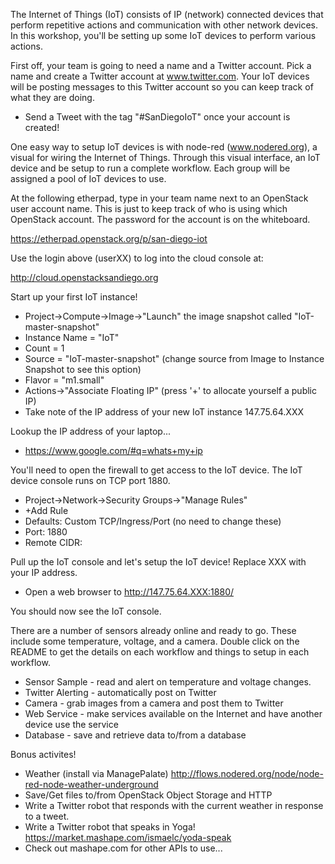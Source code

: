 
The Internet of Things (IoT) consists of IP (network) connected devices that perform repetitive actions and communication with other network devices. In this workshop, you'll be setting up some IoT devices to perform various actions.

First off, your team is going to need a name and a Twitter account. Pick a name and create a Twitter account at www.twitter.com. Your IoT devices will be posting messages to this Twitter account so you can keep track of what they are doing.

* Send a Tweet with the tag "#SanDiegoIoT" once your account is created!

One easy way to setup IoT devices is with node-red (www.nodered.org), a visual for wiring the Internet of Things. Through this visual interface, an IoT device and be setup to run a complete workflow. Each group will be assigned a pool of IoT devices to use.

At the following etherpad, type in your team name next to an OpenStack user account name. This is just to keep track of who is using which OpenStack account. The password for the account is on the whiteboard.

https://etherpad.openstack.org/p/san-diego-iot

Use the login above (userXX) to log into the cloud console at:

http://cloud.openstacksandiego.org

Start up your first IoT instance!

* Project->Compute->Image->"Launch" the image snapshot called "IoT-master-snapshot"
* Instance Name = "IoT"
* Count = 1
* Source = "IoT-master-snapshot" (change source from Image to Instance Snapshot to see this option)
* Flavor = "m1.small"
* Actions->"Associate Floating IP" (press '+' to allocate yourself a public IP)
* Take note of the IP address of your new IoT instance 147.75.64.XXX

Lookup the IP address of your laptop...

* https://www.google.com/#q=whats+my+ip

You'll need to open the firewall to get access to the IoT device. The IoT device console runs on TCP port 1880.

* Project->Network->Security Groups->"Manage Rules"
* +Add Rule
* Defaults: Custom TCP/Ingress/Port (no need to change these)
* Port: 1880
* Remote CIDR: <IP address of your laptop>

Pull up the IoT console and let's setup the IoT device! Replace XXX with your IP address.

* Open a web browser to http://147.75.64.XXX:1880/

You should now see the IoT console.

There are a number of sensors already online and ready to go. These include some temperature, voltage, and a camera. Double click on the README to get the details on each workflow and things to setup in each workflow.

* Sensor Sample - read and alert on temperature and voltage changes.
* Twitter Alerting - automatically post on Twitter
* Camera - grab images from a camera and post them to Twitter
* Web Service - make services available on the Internet and have another device use the service
* Database - save and retrieve data to/from a database

Bonus activites!
 * Weather (install via ManagePalate) http://flows.nodered.org/node/node-red-node-weather-underground
 * Save/Get files to/from OpenStack Object Storage and HTTP
 * Write a Twitter robot that responds with the current weather in response to a tweet.
 * Write a Twitter robot that speaks in Yoga! https://market.mashape.com/ismaelc/yoda-speak
 * Check out mashape.com for other APIs to use...


